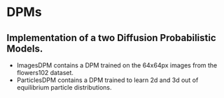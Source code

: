 # DPMs

## Implementation of a two Diffusion Probabilistic Models.
- ImagesDPM contains a DPM trained on the 64x64px images from the flowers102 dataset.
- ParticlesDPM contains a DPM trained to learn 2d and 3d out of equilibrium particle distributions.
